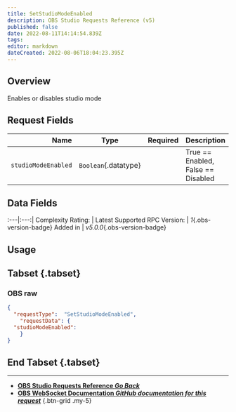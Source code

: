 ```yaml
---
title: SetStudioModeEnabled
description: OBS Studio Requests Reference (v5)
published: false
date: 2022-08-11T14:14:54.839Z
tags: 
editor: markdown
dateCreated: 2022-08-06T18:04:23.395Z
---
```


## Overview
Enables or disables studio mode

## Request Fields
Name | Type | Required| Description |
----:|:----:|:-------:|:------------|
`studioModeEnabled` | `Boolean`{.datatype} | <i class="mdi mdi-check-bold"></i> | True == Enabled, False == Disabled

## Data Fields
:---|:---:|
Complexity Rating: | <span class="stars stars--1"></span>
Latest Supported RPC Version: | *1*{.obs-version-badge}
Added in | *v5.0.0*{.obs-version-badge}

## Usage
## Tabset {.tabset}
### OBS raw
```json
{
  "requestType":  "SetStudioModeEnabled",
	"requestData": {	
  "studioModeEnabled": 
	}
}
```
## End Tabset {.tabset}

---

- [<i class="mdi mdi-chevron-left"></i>**OBS Studio Requests Reference *Go Back***](/en/Broadcasters/OBS/Requests)
- [<i class="mdi mdi-github"></i> **OBS WebSocket Documentation *GitHub documentation for this request***](https://github.com/obsproject/obs-websocket/blob/master/docs/generated/protocol.md#setstudiomodeenabled)
{.btn-grid .my-5}